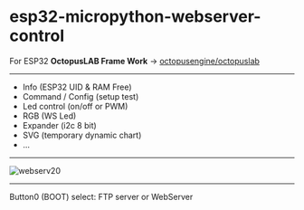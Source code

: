 # esp32-micropython-webserver-control

For ESP32 **OctopusLAB Frame Work** -> [octopusengine/octopuslab](https://github.com/octopusengine/octopuslab)

---

- Info (ESP32 UID & RAM Free)
- Command / Config (setup test)
- Led control (on/off or PWM)
- RGB (WS Led)
- Expander (i2c 8 bit)
- SVG (temporary dynamic chart)
- ...

---

![webserv20](https://www.octopuslab.cz/wp-content/uploads/2020/10/webserv-control20-1200x649.png)

---

Button0 (BOOT) select: FTP server or WebServer
